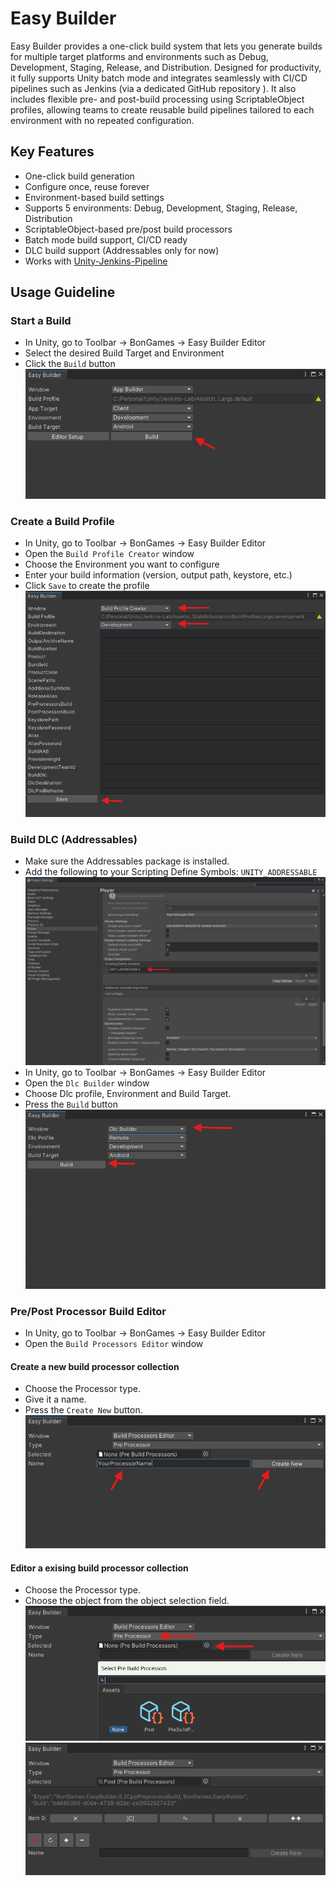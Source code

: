 # Easy Builder

Easy Builder provides a one-click build system that lets you generate builds for multiple target platforms and environments such as Debug, Development, Staging, Release, and Distribution.
Designed for productivity, it fully supports Unity batch mode and integrates seamlessly with CI/CD pipelines such as Jenkins (via a dedicated GitHub repository ).
It also includes flexible pre- and post-build processing using ScriptableObject profiles, allowing teams to create reusable build pipelines tailored to each environment with no repeated configuration.

## Key Features

- One-click build generation
- Configure once, reuse forever
- Environment-based build settings
- Supports 5 environments: Debug, Development, Staging, Release, Distribution
- ScriptableObject-based pre/post build processors
- Batch mode build support, CI/CD ready
- DLC build support (Addressables only for now)
- Works with [Unity-Jenkins-Pipeline](https://github.com/Bon-Games/Unity-Jenkins-Pipeline.git)

## Usage Guideline
### Start a Build

- In Unity, go to Toolbar → BonGames → Easy Builder Editor
- Select the desired Build Target and Environment
- Click the `Build` button
![App Builder Window](./Documentation~/app-builder-window.png)
### Create a Build Profile

- In Unity, go to Toolbar → BonGames → Easy Builder Editor
- Open the `Build Profile Creator` window
- Choose the Environment you want to configure
- Enter your build information (version, output path, keystore, etc.)
- Click `Save` to create the profile
![Build Profile Creator Window](./Documentation~/build-profile-creator-window.png)

### Build DLC (Addressables)

- Make sure the Addressables package is installed.
- Add the following to your Scripting Define Symbols: `UNITY_ADDRESSABLE`
![Dlc Builder Window](./Documentation~/addessable-symbols.png)
- In Unity, go to Toolbar → BonGames → Easy Builder Editor
- Open the `Dlc Builder` window
- Choose Dlc profile, Environment and Build Target.
- Press the `Build` button
![Dlc Builder Window](./Documentation~/dlc-builder-window.png)

### Pre/Post Processor Build Editor
- In Unity, go to Toolbar → BonGames → Easy Builder Editor
- Open the `Build Processors Editor` window
#### Create a new build processor collection
- Choose the Processor type.
- Give it a name.
- Press the `Create New` button.
![Build Processors Editor](./Documentation~/create-a-build-processors.png)

#### Editor a exising build processor collection
- Choose the Processor type.
- Choose the object from the object selection field.
![Choose](./Documentation~/editor-existing-build-processor-collection-1.png)
![Editor](./Documentation~/editor-existing-build-processor-collection-2.png)

